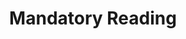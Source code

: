 ---
title: Mandatory Reading
weight: 1
hide_readingtime: true
description: >
  All of the pages within here are a mandatory read! You absolutely must read and follow them to install and begin playing the list correctly.
---